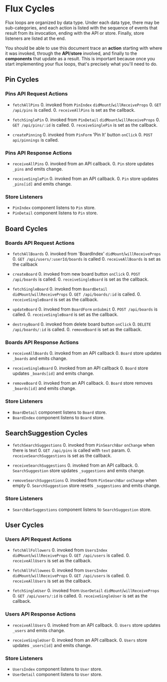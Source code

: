 # Flux Cycles

Flux loops are organized by data type. Under each data type, there may
be sub-categories, and each action is listed with the sequence of events
that result from its invocation, ending with the API or store. Finally,
store listeners are listed at the end.

You should be able to use this document trace an **action** starting
with where it was invoked, through the **API**/**store** involved, and
finally to the **components** that update as a result. This is important
because once you start implementing your flux loops, that's precisely
what you'll need to do.


## Pin Cycles

### Pins API Request Actions

* `fetchAllPins`
  0. invoked from `PinIndex` `didMount`/`willReceiveProps`
  0. `GET /api/pins` is called.
  0. `receiveAllPins` is set as the callback.

* `fetchSinglePin`
  0. invoked from `PinDetail` `didMount`/`willReceiveProps`
  0. `GET /api/pins/:id` is called.
  0. `receiveSinglePin` is set as the callback.

* `createPinning`
  0. invoked from `PinForm` 'Pin It' button `onClick`
  0. `POST api/pinnings` is called.

### Pins API Response Actions

* `receiveAllPins`
  0. invoked from an API callback.
  0. `Pin` store updates `_pins` and emits change.

* `receiveSinglePin`
  0. invoked from an API callback.
  0. `Pin` store updates `_pins[id]` and emits change.

### Store Listeners

* `PinIndex` component listens to `Pin` store.
* `PinDetail` component listens to `Pin` store.

## Board Cycles

### Boards API Request Actions

* `fetchAllBoards`
  0. invoked from 'BoardIndex' `didMount`/`willReceiveProps`
  0. `GET /api/users/:userId/boards` is called
  0. `receiveAllBoards` is set as the callback

* `createBoard`
  0. invoked from new board button `onClick`
  0. `POST /api/boards` is called.
  0. `receiveSingleBoard` is set as the callback.

* `fetchSingleBoard`
  0. invoked from `BoardDetail` `didMount`/`willReceiveProps`
  0. `GET /api/boards/:id` is called.
  0. `receiveSingleBoard` is set as the callback.

* `updateBoard`
  0. invoked from `BoardForm` `onSubmit`
  0. `POST /api/boards` is called.
  0. `receiveSingleBoard` is set as the callback.

* `destroyBoard`
  0. invoked from delete board button `onClick`
  0. `DELETE /api/boards/:id` is called.
  0. `removeBoard` is set as the callback.

### Boards API Response Actions

* `receiveAllBoards`
  0. invoked from an API callback
  0. `Board` store updates `_boards` and emits change.

* `receiveSingleBoard`
  0. invoked from an API callback
  0. `Board` store updates `_boards[id]` and emits change.

* `removeBoard`
  0. invoked from an API callback.
  0. `Board` store removes `_boards[id]` and emits change.

### Store Listeners

* `BoardDetail` component listens to `Board` store.
* `BoardIndex` component listens to `Board` store.

## SearchSuggestion Cycles

* `fetchSearchSuggestions`
  0. invoked from `PinSearchBar` `onChange` when there is text
  0. `GET /api/pins` is called with `text` param.
  0. `receiveSearchSuggestions` is set as the callback.

* `receiveSearchSuggestions`
  0. invoked from an API callback.
  0. `SearchSuggestion` store updates `_suggestions` and emits change.

* `removeSearchSuggestions`
  0. invoked from `PinSearchBar` `onChange` when empty
  0. `SearchSuggestion` store resets `_suggestions` and emits change.

### Store Listeners

* `SearchBarSuggestions` component listens to `SearchSuggestion` store.

## User Cycles

### Users API Request Actions

* `fetchAllFollowers`
  0. invoked from `UsersIndex` `didMount`/`willReceiveProps`
  0. `GET /api/users` is called.
  0. `receiveAllUsers` is set as the callback.

* `fetchAllFollowees`
  0. invoked from `UsersIndex` `didMount`/`willReceiveProps`
  0. `GET /api/users` is called.
  0. `receiveAllUsers` is set as the callback.

* `fetchSingleUser`
  0. invoked from `UserDetail` `didMount`/`willReceiveProps`
  0. `GET /api/users/:id` is called.
  0. `receiveSingleUser` is set as the callback.

### Users API Response Actions

* `receiveAllUsers`
  0. invoked from an API callback.
  0. `Users` store updates `_users` and emits change.

* `receiveSingleUser`
  0. invoked from an API callback.
  0. `Users` store updates `_users[id]` and emits change.

### Store Listeners

* `UsersIndex` component listens to `User` store.
* `UserDetail` component listens to `User` store.
